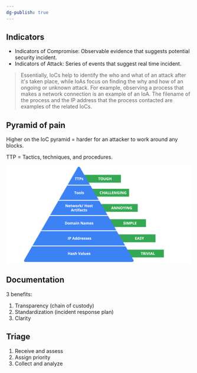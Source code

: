 ```yaml
---
dg-publish: true
---
```

## Indicators

- Indicators of Compromise: Observable evidence that suggests potential security incident.
- Indicators of Attack: Series of events that suggest real time incident.

> Essentially, IoCs help to identify the who and what of an attack after it's taken place, while IoAs focus on finding the why and how of an ongoing or unknown attack. For example, observing a process that makes a network connection is an example of an IoA. The filename of the process and the IP address that the process contacted are examples of the related IoCs.

## Pyramid of pain

Higher on the IoC pyramid = harder for an attacker to work around any blocks.

TTP = Tactics, techniques, and procedures.

![](../files/pyramidofpain.png)
## Documentation

3 benefits:

1. Transparency (chain of custody)
2. Standardization (incident response plan)
3. Clarity

## Triage

1. Receive and assess
2. Assign priority
3. Collect and analyze

